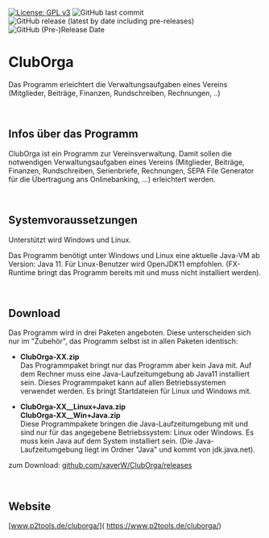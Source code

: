 
[![License: GPL v3](https://img.shields.io/badge/License-GPLv3-blue.svg)](https://www.gnu.org/licenses/gpl-3.0)
![GitHub last commit](https://img.shields.io/github/last-commit/xaverW/ClubOrga)
![GitHub release (latest by date including pre-releases)](https://img.shields.io/github/v/release/xaverW/ClubOrga?include_prereleases)
![GitHub (Pre-)Release Date](https://img.shields.io/github/release-date-pre/xaverW/ClubOrga)

# ClubOrga

Das Programm erleichtert die Verwaltungsaufgaben eines Vereins (Mitglieder, Beiträge, Finanzen, Rundschreiben, Rechnungen, ..) 

<br />

## Infos über das Programm

ClubOrga ist ein Programm zur Vereinsverwaltung. Damit sollen die notwendigen Verwaltungsaufgaben eines Vereins (Mitglieder, Beiträge, Finanzen, Rundschreiben, Serienbriefe, Rechnungen, SEPA File Generator für die Übertragung ans Onlinebanking, …) erleichtert werden. 

<br />

## Systemvoraussetzungen

Unterstützt wird Windows und Linux. 

Das Programm benötigt unter Windows und Linux eine aktuelle Java-VM ab Version: Java 11.
Für Linux-Benutzer wird OpenJDK11 empfohlen. (FX-Runtime bringt das Programm bereits mit und muss nicht installiert werden).

<br />

## Download

Das Programm wird in drei Paketen angeboten. Diese unterscheiden sich nur im "Zubehör", das Programm selbst ist in allen Paketen identisch:

- **ClubOrga-XX.zip**  
Das Programmpaket bringt nur das Programm aber kein Java mit. Auf dem Rechner muss eine Java-Laufzeitumgebung ab Java11 installiert sein. Dieses Programmpaket kann auf allen Betriebssystemen verwendet werden. Es bringt Startdateien für Linux und Windows mit.

- **ClubOrga-XX__Linux+Java.zip**  
**ClubOrga-XX__Win+Java.zip**  
Diese Programmpakete bringen die Java-Laufzeitumgebung mit und sind nur für das angegebene Betriebssystem: Linux oder Windows. Es muss kein Java auf dem System installiert sein. (Die Java-Laufzeitumgebung liegt im Ordner "Java" und kommt von jdk.java.net).

zum Download: [github.com/xaverW/ClubOrga/releases](https://github.com/xaverW/cluborga/releases)

<br />

## Website

[www.p2tools.de/cluborga/]( https://www.p2tools.de/cluborga/)

